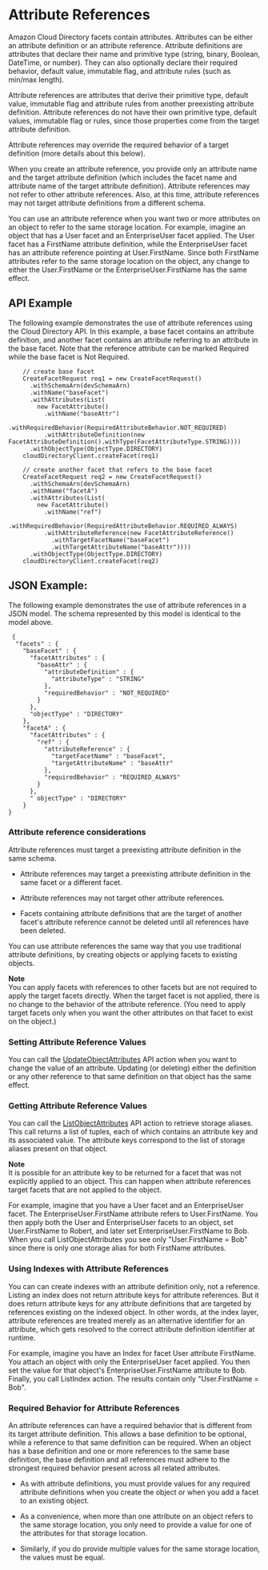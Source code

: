 # Attribute References<a name="attributereferences"></a>

Amazon Cloud Directory facets contain attributes\. Attributes can be either an attribute definition or an attribute reference\. Attribute definitions are attributes that declare their name and primitive type \(string, binary, Boolean, DateTime, or number\)\. They can also optionally declare their required behavior, default value, immutable flag, and attribute rules \(such as min/max length\)\.

Attribute references are attributes that derive their primitive type, default value, immutable flag and attribute rules from another preexisting attribute definition\. Attribute references do not have their own primitive type, default values, immutable flag or rules, since those properties come from the target attribute definition\.

Attribute references may override the required behavior of a target definition \(more details about this below\)\.

When you create an attribute reference, you provide only an attribute name and the target attribute definition \(which includes the facet name and attribute name of the target attribute definition\)\. Attribute references may not refer to other attribute references\. Also, at this time, attribute references may not target attribute definitions from a different schema\.

You can use an attribute reference when you want two or more attributes on an object to refer to the same storage location\. For example, imagine an object that has a User facet and an EnterpriseUser facet applied\. The User facet has a FirstName attribute definition, while the EnterpriseUser facet has an attribute reference pointing at User\.FirstName\. Since both FirstName attributes refer to the same storage location on the object, any change to either the User\.FirstName or the EnterpriseUser\.FirstName has the same effect\. 

## API Example<a name="referenceapiexample"></a>

The following example demonstrates the use of attribute references using the Cloud Directory API\. In this example, a base facet contains an attribute definition, and another facet contains an attribute referring to an attribute in the base facet\. Note that the reference attribute can be marked Required while the base facet is Not Required\. 

```
    // create base facet
    CreateFacetRequest req1 = new CreateFacetRequest()
      .withSchemaArn(devSchemaArn)
      .withName("baseFacet")
      .withAttributes(List(
        new FacetAttribute()
          .withName("baseAttr")
          .withRequiredBehavior(RequiredAttributeBehavior.NOT_REQUIRED)
          .withAttributeDefinition(new FacetAttributeDefinition().withType(FacetAttributeType.STRING))))
      .withObjectType(ObjectType.DIRECTORY)
    cloudDirectoryClient.createFacet(req1)

    // create another facet that refers to the base facet
    CreateFacetRequest req2 = new CreateFacetRequest()
      .withSchemaArn(devSchemaArn)
      .withName("facetA")
      .withAttributes(List(
        new FacetAttribute()
          .withName("ref")
          .withRequiredBehavior(RequiredAttributeBehavior.REQUIRED_ALWAYS)
          .withAttributeReference(new FacetAttributeReference()
            .withTargetFacetName("baseFacet")
            .withTargetAttributeName("baseAttr"))))
      .withObjectType(ObjectType.DIRECTORY)
    cloudDirectoryClient.createFacet(req2)
```

## JSON Example:<a name="referencejsonexample"></a>

The following example demonstrates the use of attribute references in a JSON model\. The schema represented by this model is identical to the model above\. 

```
 {
  "facets" : {
    "baseFacet" : {
      "facetAttributes" : {
        "baseAttr" : {
          "attributeDefinition" : {
            "attributeType" : "STRING"
          },
          "requiredBehavior" : "NOT_REQUIRED"
        }
      },
      "objectType" : "DIRECTORY"
    },
    "facetA" : {
      "facetAttributes" : {
        "ref" : {
          "attributeReference" : {
            "targetFacetName" : "baseFacet",
            "targetAttributeName" : "baseAttr"
          },
          "requiredBehavior" : "REQUIRED_ALWAYS"
        }
      },
      " objectType" : "DIRECTORY"
    }
}
```

### Attribute reference considerations<a name="attributerefconsiderations"></a>

Attribute references must target a preexisting attribute definition in the same schema\.

+ Attribute references may target a preexisting attribute definition in the same facet or a different facet\.

+ Attribute references may not target other attribute references\.

+ Facets containing attribute definitions that are the target of another facet's attribute reference cannot be deleted until all references have been deleted\.

You can use attribute references the same way that you use traditional attribute definitions, by creating objects or applying facets to existing objects\.

**Note**  
You can apply facets with references to other facets but are not required to apply the target facets directly\. When the target facet is not applied, there is no change to the behavior of the attribute reference\. \(You need to apply target facets only when you want the other attributes on that facet to exist on the object\.\)

### Setting Attribute Reference Values<a name="settingattributerefvalues"></a>

You can call the [UpdateObjectAttributes](http://docs.aws.amazon.com/directoryservice/latest/APIReference/API_UpdateObjectAttributes.html) API action when you want to change the value of an attribute\. Updating \(or deleting\) either the definition or any other reference to that same definition on that object has the same effect\. 

### Getting Attribute Reference Values<a name="gettingattributerefvalues"></a>

You can call the [ListObjectAttributes](http://docs.aws.amazon.com/directoryservice/latest/APIReference/API_ListObjectAttributes.html) API action to retrieve storage aliases\. This call returns a list of tuples, each of which contains an attribute key and its associated value\. The attribute keys correspond to the list of storage aliases present on that object\.

**Note**  
It is possible for an attribute key to be returned for a facet that was not explicitly applied to an object\. This can happen when attribute references target facets that are not applied to the object\.

For example, imagine that you have a User facet and an EnterpriseUser facet\. The EnterpriseUser\.FirstName attribute refers to User\.FirstName\. You then apply both the User and EnterpriseUser facets to an object, set User\.FirstName to Robert, and later set EnterpriseUser\.FirstName to Bob\. When you call ListObjectAttributes you see only "User\.FirstName = Bob" since there is only one storage alias for both FirstName attributes\.

### Using Indexes with Attribute References<a name="usingindexeswithattributeref"></a>

You can can create indexes with an attribute definition only, not a reference\. Listing an index does not return attribute keys for attribute references\. But it does return attribute keys for any attribute definitions that are targeted by references existing on the indexed object\. In other words, at the index layer, attribute references are treated merely as an alternative identifier for an attribute, which gets resolved to the correct attribute definition identifier at runtime\.

For example, imagine you have an Index for facet User attribute FirstName\. You attach an object with only the EnterpriseUser facet applied\. You then set the value for that object's EnterpriseUser\.FirstName attribute to Bob\. Finally, you call ListIndex action\. The results contain only "User\.FirstName = Bob"\.

### Required Behavior for Attribute References<a name="requiredbehaviorattributeref"></a>

An attribute references can have a required behavior that is different from its target attribute definition\. This allows a base definition to be optional, while a reference to that same definition can be required\. When an object has a base definition and one or more references to the same base definition, the base definition and all references must adhere to the strongest required behavior present across all related attributes\.

+ As with attribute definitions, you must provide values for any required attribute definitions when you create the object or when you add a facet to an existing object\.

+ As a convenience, when more than one attribute on an object refers to the same storage location, you only need to provide a value for one of the attributes for that storage location\.

+ Similarly, if you do provide multiple values for the same storage location, the values must be equal\.